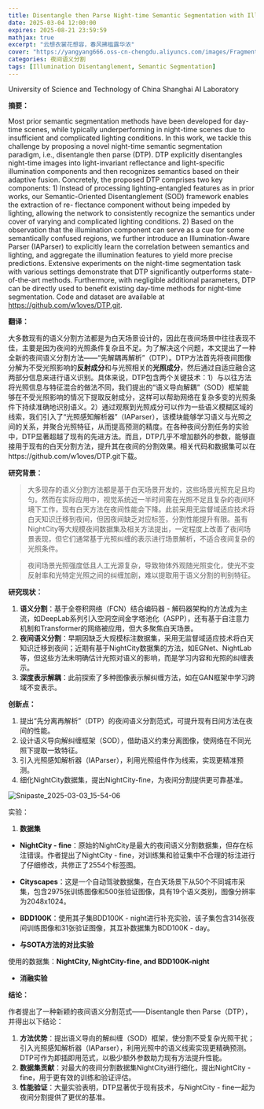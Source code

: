 ```yaml
---
title: Disentangle then Parse Night-time Semantic Segmentation with Illumination Disentanglement
date: 2025-03-04 12:00:00
expires: 2025-08-21 23:59:59
mathjax: true
excerpt: "云想衣裳花想容，春风拂槛露华浓"
cover: "https://yangyang666.oss-cn-chengdu.aliyuncs.com/images/Fragment_7_4k_a51f7.jpg"
categories: 夜间语义分割
tags: [Illumination Disentanglement, Semantic Segmentation]
---
```








​University of Science and Technology of China               Shanghai AI Laboratory



**摘要：**

Most prior semantic segmentation methods have been developed for day-time scenes, while typically underperforming in night-time scenes due to insufficient and complicated lighting conditions. In this work, we tackle this challenge by proposing a novel night-time semantic segmentation paradigm, i.e., disentangle then parse (DTP). DTP explicitly disentangles night-time images into light-invariant reflectance and light-specific illumination components and then recognizes semantics based on their adaptive fusion. Concretely, the proposed DTP comprises two key components: 1) Instead of processing lighting-entangled features as in prior works, our Semantic-Oriented Disentanglement (SOD) framework enables the extraction of re-
flectance component without being impeded by lighting, allowing the network to consistently recognize the semantics under cover of varying and complicated lighting conditions. 2) Based on the observation that the illumination component can serve as a cue for some semantically confused regions, we further introduce an Illumination-Aware Parser (IAParser) to explicitly learn the correlation between semantics and lighting, and aggregate the illumination features to yield more precise predictions. Extensive experiments on the night-time segmentation task with various settings demonstrate that DTP significantly outperforms state-of-the-art methods. Furthermore, with negligible additional parameters, DTP can be directly used to benefit existing day-time methods for night-time segmentation. Code and dataset are available at https://github.com/w1oves/DTP.git.



**翻译：**

大多数现有的语义分割方法都是为白天场景设计的，因此在夜间场景中往往表现不佳，主要是因为夜间的光照条件复杂且不足。为了解决这个问题，本文提出了一种全新的夜间语义分割方法——“先解耦再解析”（DTP）。DTP方法首先将夜间图像分解为不受光照影响的**反射成分**和与光照相关的**光照成分**，然后通过自适应融合这两部分信息来进行语义识别。具体来说，DTP包含两个关键技术：1）与以往方法将光照信息与特征混合的做法不同，我们提出的“语义导向解耦”（SOD）框架能够在不受光照影响的情况下提取反射成分，这样可以帮助网络在复杂多变的光照条件下持续准确地识别语义。2）通过观察到光照成分可以作为一些语义模糊区域的线索，我们引入了“光照感知解析器”（IAParser），该模块能够学习语义与光照之间的关系，并聚合光照特征，从而提高预测的精度。在各种夜间分割任务的实验中，DTP显著超越了现有的先进方法。而且，DTP几乎不增加额外的参数，能够直接用于现有的白天分割方法，提升其在夜间的分割效果。相关代码和数据集可以在https://github.com/w1oves/DTP.git下载。





**研究背景：**

> 大多现存的语义分割方法都是基于白天场景开发的，这些场景光照充足且均匀。然而在实际应用中，视觉系统近一半时间需在光照不足且复杂的夜间环境下工作，现有白天方法在夜间性能会下降。此前采用无监督域适应技术将白天知识迁移到夜间，但因夜间缺乏对应标签，分割性能提升有限。虽有NightCity等大规模夜间数据集及相关方法提出，一定程度上改善了夜间场景表现，但它们通常基于光照纠缠的表示进行场景解析，不适合夜间复杂的光照条件。



> 夜间场景光照强度低且人工光源复杂，导致物体外观随光照变化，使光不变反射率和光特定光照之间的纠缠加剧，难以提取用于语义分割的判别特征。







**研究现状：**

1. **语义分割**：基于全卷积网络（FCN）结合编码器 - 解码器架构的方法成为主流，如DeepLab系列引入空洞空间金字塔池化（ASPP），还有基于自注意力机制和Transformer的网络被应用，但大多聚焦白天场景。
2. **夜间语义分割**：早期因缺乏大规模标注数据集，采用无监督域适应技术将白天知识迁移到夜间；近期有基于NightCity数据集的方法，如EGNet、NightLab等，但这些方法未明确估计光照对语义的影响，而是学习内容和光照的纠缠表示。
3. **深度表示解耦**：此前探索了多种图像表示解纠缠方法，如在GAN框架中学习跨域不变表示。





**创新点：**

1. 提出“先分离再解析”（DTP）的夜间语义分割范式，可提升现有日间方法在夜间的性能。
2. 设计语义导向解纠缠框架（SOD），借助语义约束分离图像，使网络在不同光照下提取一致特征。 
3. 引入光照感知解析器（IAParser），利用光照组件作为线索，实现更精准预测。 
4. 细化NightCity数据集，提出NightCity-fine，为夜间分割提供更可靠基准。 

![Snipaste_2025-03-03_15-54-06](https://yangyang666.oss-cn-chengdu.aliyuncs.com/images/Snipaste_2025-03-03_15-54-06.png)









实验：
1. **数据集**    

  - **NightCity - fine**：原始的NightCity是最大的夜间语义分割数据集，但存在标注错误。作者提出了NightCity - fine，对训练集和验证集中不合理的标注进行了仔细修改，共修正了2554个标签图。    

  - **Cityscapes**：这是一个自动驾驶数据集，在白天场景下从50个不同城市采集，包含2975张训练图像和500张验证图像，具有19个语义类别，图像分辨率为2048x1024。

  - **BDD100K**：使用其子集BDD100K - night进行补充实验，该子集包含314张夜间训练图像和31张验证图像，其互补数据集为BDD100K - day。 

  

- **与SOTA方法的对比实验**

使用的数据集：**NightCity, NightCity-fine,  and BDD100K-night**







  - **消融实验**   







**结论：**

作者提出了一种新颖的夜间语义分割范式——Disentangle then Parse（DTP），并得出以下结论： 

1. **方法优势**：提出语义导向的解纠缠（SOD）框架，使分割不受复杂光照干扰；引入光照感知解析器（IAParser），利用光照中的语义线索实现更精确预测。DTP可作为即插即用范式，以极少额外参数助力现有方法提升性能。
2. **数据集贡献**：对最大的夜间分割数据集NightCity进行细化，提出NightCity - fine，用于更有效的训练和验证评估。
3. **性能验证**：大量实验表明，DTP显著优于现有技术，与NightCity - fine一起为夜间分割提供了更优的基准。 




